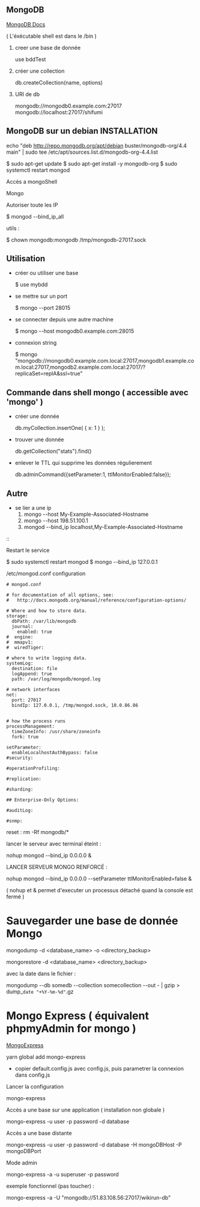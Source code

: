 ## MongoDB


[MongoDB Docs](https://docs.mongodb.com/)

( L'éxécutable shell est dans le /bin )

1. creer une base de donnée


   use bddTest

2. créer une collection


   db.createCollection(name, options)

3. URI de db


   mongodb://mongodb0.example.com:27017
   mongodb://localhost:27017/shifumi


## MongoDB sur un debian INSTALLATION

   echo "deb http://repo.mongodb.org/apt/debian buster/mongodb-org/4.4 main" | sudo tee /etc/apt/sources.list.d/mongodb-org-4.4.list

   $ sudo apt-get update
   $ sudo apt-get install -y mongodb-org
   $ sudo systemctl restart mongod

Accès a mongoShell

   Mongo

Autoriser toute les IP

   $ mongod --bind_ip_all

utils :

   $ chown mongodb:mongodb /tmp/mongodb-27017.sock

## Utilisation


- créer ou utiliser une base

   $ use mybdd

- se mettre sur un port


   $ mongo --port 28015

- se connecter depuis une autre machine


   $ mongo --host mongodb0.example.com:28015

- connexion string


   $ mongo "mongodb://mongodb0.example.com.local:27017,mongodb1.example.com.local:27017,mongodb2.example.com.local:27017/?replicaSet=replA&ssl=true"


## Commande dans shell mongo ( accessible avec 'mongo' )


- créer une donnée


   db.myCollection.insertOne( { x: 1 } );

- trouver une donnée


   db.getCollection("stats").find()

- enlever le TTL qui supprime les données régulierement


   db.adminCommand({setParameter:1, ttlMonitorEnabled:false});



## Autre


- se lier a une ip
   1. mongo --host My-Example-Associated-Hostname
   2. mongo --host 198.51.100.1
   3. mongod --bind_ip localhost,My-Example-Associated-Hostname

::

Restart le service

   $ sudo systemctl restart mongod
   $ mongo --bind_ip 127.0.0.1

/etc/mongod.conf configuration


    # mongod.conf

    # for documentation of all options, see:
    #   http://docs.mongodb.org/manual/reference/configuration-options/

    # Where and how to store data.
    storage:
      dbPath: /var/lib/mongodb
      journal:
        enabled: true
    #  engine:
    #  mmapv1:
    #  wiredTiger:

    # where to write logging data.
    systemLog:
      destination: file
      logAppend: true
      path: /var/log/mongodb/mongod.log

    # network interfaces
    net:
      port: 27017
      bindIp: 127.0.0.1, /tmp/mongod.sock, 10.0.86.86


    # how the process runs
    processManagement:
      timeZoneInfo: /usr/share/zoneinfo
      fork: true

    setParameter:
      enableLocalhostAuthBypass: false
    #security:

    #operationProfiling:

    #replication:

    #sharding:

    ## Enterprise-Only Options:

    #auditLog:

    #snmp:

reset : rm -Rf mongodb/*


lancer le serveur avec terminal éteint :


   nohup mongod --bind_ip 0.0.0.0 &

LANCER SERVEUR MONGO RENFORCÉ :


   nohup mongod --bind_ip 0.0.0.0 --setParameter ttlMonitorEnabled=false &

( nohup et & permet d'executer un processus détaché quand la console est fermé )


Sauvegarder une base de donnée Mongo
================================================



   mongodump -d <database_name> -o <directory_backup>



   mongorestore -d <database_name> <directory_backup>

avec la date dans le fichier :



   mongodump --db somedb --collection somecollection --out - | gzip > dump_`date "+%Y-%m-%d"`.gz


Mongo Express ( équivalent phpmyAdmin for mongo )
================================================

[MongoExpress](https://github.com/mongo-express/mongo-express)


   yarn global add mongo-express

- copier default.config.js avec config.js, puis parametrer la connexion dans config.js

Lancer la configuration


   mongo-express

Accès a une base sur une application ( installation non globale )


   mongo-express -u user -p password -d database

Accès a une base distante


   mongo-express -u user -p password -d database -H mongoDBHost -P mongoDBPort

Mode admin


   mongo-express -a -u superuser -p password


exemple fonctionnel (pas toucher) :


   mongo-express -a -U "mongodb://51.83.108.56:27017/wikirun-db"
